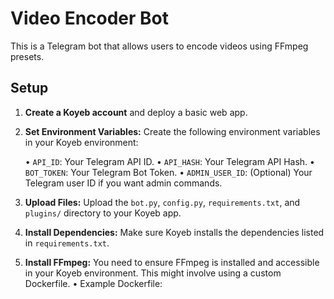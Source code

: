 # Video Encoder Bot

This is a Telegram bot that allows users to encode videos using FFmpeg presets.

## Setup

1.  **Create a Koyeb account** and deploy a basic web app.

2.  **Set Environment Variables:**  Create the following environment variables in your Koyeb environment:

    •   `API_ID`: Your Telegram API ID.
    •   `API_HASH`: Your Telegram API Hash.
    •   `BOT_TOKEN`: Your Telegram Bot Token.
    •   `ADMIN_USER_ID`: (Optional) Your Telegram user ID if you want admin commands.

3.  **Upload Files:** Upload the `bot.py`, `config.py`, `requirements.txt`, and `plugins/` directory to your Koyeb app.

4.  **Install Dependencies:**  Make sure Koyeb installs the dependencies listed in `requirements.txt`.

5.  **Install FFmpeg:**  You need to ensure FFmpeg is installed and accessible in your Koyeb environment.  This might involve using a custom Dockerfile.
    •   Example Dockerfile:
